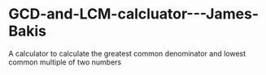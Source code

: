 # GCD-and-LCM-calcluator---James-Bakis
A calculator to calculate the greatest common denominator and lowest common multiple of two numbers
